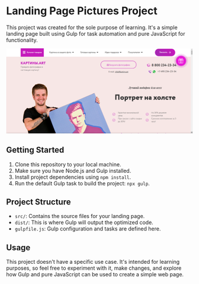 # Landing Page Pictures Project

This project was created for the sole purpose of learning. It's a simple landing page built using Gulp for task automation and pure JavaScript for functionality.

![Main](./screenshots/main.png)

## Getting Started

1. Clone this repository to your local machine.
2. Make sure you have Node.js and Gulp installed.
3. Install project dependencies using `npm install`.
4. Run the default Gulp task to build the project: `npx gulp`.

## Project Structure

- `src/`: Contains the source files for your landing page.
- `dist/`: This is where Gulp will output the optimized code.
- `gulpfile.js`: Gulp configuration and tasks are defined here.

## Usage

This project doesn't have a specific use case. It's intended for learning purposes, so feel free to experiment with it, make changes, and explore how Gulp and pure JavaScript can be used to create a simple web page.
